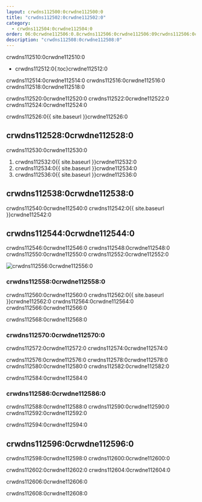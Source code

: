 ```yaml
---
layout: crwdns112500:0crwdne112500:0
title: "crwdns112502:0crwdne112502:0"
category:
  - crwdns112504:0crwdne112504:0
order: 06:0crwdne112506:0.8crwdns112506:0crwdne112506:09crwdns112506:0crwdne112506:0crwdns112506:0crwdne112506:0090crwdns112506:0crwdne112506:0
description: "crwdns112508:0crwdne112508:0"
---
```

crwdns112510:0crwdne112510:0

* crwdns112512:0{:toc}crwdne112512:0

crwdns112514:0crwdne112514:0 crwdns112516:0crwdne112516:0 crwdns112518:0crwdne112518:0

crwdns112520:0crwdne112520:0 crwdns112522:0crwdne112522:0 crwdns112524:0crwdne112524:0

crwdns112526:0{{ site.baseurl }}crwdne112526:0

## crwdns112528:0crwdne112528:0

crwdns112530:0crwdne112530:0

1. crwdns112532:0{{ site.baseurl }}crwdne112532:0
2. crwdns112534:0{{ site.baseurl }}crwdne112534:0
3. crwdns112536:0{{ site.baseurl }}crwdne112536:0

## crwdns112538:0crwdne112538:0

crwdns112540:0crwdne112540:0 crwdns112542:0{{ site.baseurl }}crwdne112542:0

## crwdns112544:0crwdne112544:0

crwdns112546:0crwdne112546:0 crwdns112548:0crwdne112548:0 crwdns112550:0crwdne112550:0 crwdns112552:0crwdne112552:0

![crwdns112556:0crwdne112556:0](crwdns112554:0{{site.baseurl}}crwdne112554:0)

### crwdns112558:0crwdne112558:0

crwdns112560:0crwdne112560:0 crwdns112562:0{{ site.baseurl }}crwdne112562:0 crwdns112564:0crwdne112564:0 crwdns112566:0crwdne112566:0

crwdns112568:0crwdne112568:0

### crwdns112570:0crwdne112570:0

crwdns112572:0crwdne112572:0 crwdns112574:0crwdne112574:0

crwdns112576:0crwdne112576:0 crwdns112578:0crwdne112578:0 crwdns112580:0crwdne112580:0 crwdns112582:0crwdne112582:0

crwdns112584:0crwdne112584:0

### crwdns112586:0crwdne112586:0

crwdns112588:0crwdne112588:0 crwdns112590:0crwdne112590:0 crwdns112592:0crwdne112592:0

crwdns112594:0crwdne112594:0

## crwdns112596:0crwdne112596:0

crwdns112598:0crwdne112598:0 crwdns112600:0crwdne112600:0

crwdns112602:0crwdne112602:0 crwdns112604:0crwdne112604:0

crwdns112606:0crwdne112606:0

crwdns112608:0crwdne112608:0
